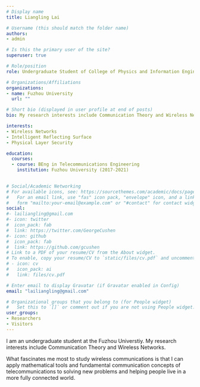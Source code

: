 ```yaml
---
# Display name
title: Liangling Lai

# Username (this should match the folder name)
authors:
- admin

# Is this the primary user of the site?
superuser: true

# Role/position
role: Undergraduate Student of College of Physics and Information Engineering

# Organizations/Affiliations
organizations:
- name: Fuzhou University
  url: ""

# Short bio (displayed in user profile at end of posts)
bio: My research interests include Communication Theory and Wireless Networks.

interests:
- Wireless Networks
- Intelligent Reflecting Surface
- Physical Layer Security

education:
  courses:
  - course: BEng in Telecommunications Engineering
    institution: Fuzhou University (2017-2021)
   

# Social/Academic Networking
# For available icons, see: https://sourcethemes.com/academic/docs/page-builder/#icons
#   For an email link, use "fas" icon pack, "envelope" icon, and a link in the
#   form "mailto:your-email@example.com" or "#contact" for contact widget.
social:
#- lailiangling@gmail.com
#- icon: twitter
#  icon_pack: fab
#  link: https://twitter.com/GeorgeCushen
#- icon: github
#  icon_pack: fab
#  link: https://github.com/gcushen
# Link to a PDF of your resume/CV from the About widget.
# To enable, copy your resume/CV to `static/files/cv.pdf` and uncomment the lines below.
# - icon: cv
#   icon_pack: ai
#   link: files/cv.pdf

# Enter email to display Gravatar (if Gravatar enabled in Config)
email: "lailiangling@gmail.com"

# Organizational groups that you belong to (for People widget)
#   Set this to `[]` or comment out if you are not using People widget.
user_groups:
- Researchers
- Visitors
---
```


I am an undergraduate student at the Fuzhou Universtiy. My research interests include Communication Theory and Wireless Networks.

What fascinates me most to study wireless communications is that I can apply mathematical tools and fundamental communication concepts of telecommunications to solving new problems and helping people live in a more fully connected world.
